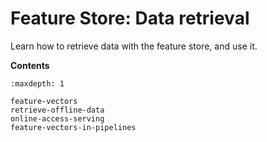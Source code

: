 # Feature Store:  Data retrieval
Learn how to retrieve data with the feature store, and use it.


**Contents**
```{toctree}
:maxdepth: 1

feature-vectors
retrieve-offline-data
online-access-serving
feature-vectors-in-pipelines
```
